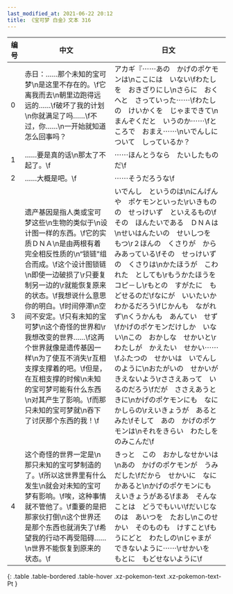 ```yaml
---
last_modified_at: 2021-06-22 20:12
title: 《宝可梦 白金》文本 316
---
```

| 编号 | 中文 | 日文 |
| ---- | ---- | ---- |
| 0 | 赤日：……那个未知的宝可梦\n是这里不存在的。\f它离我而去\n朝里边跑得远远的……\f破坏了我的计划\n你就满足了吗……\f不过，你……\n一开始就知道怎么回事吗？ | アカギ『⋯⋯あの　かげのポケモンは\nここには　いない\fわたしを　おきざりにし\nさらに　おくへと　さっていった⋯⋯\fわたしの　けいかくを　じゃまできて\nまんぞくだと　いうのか⋯⋯\fところで　おまえ⋯⋯\nいでんしに　ついて　しっているか？ |
| 1 | ……要是真的话\n那太了不起了。\f | ⋯⋯ほんとうなら　たいしたものだ\f |
| 2 | ……大概是吧。\f | ⋯⋯そうだろうな\f |
| 3 | 遗产基因是指人类或宝可梦这些\n生物的类似于\n设计图一样的东西。\f它的实质ＤＮＡ\n是由两根有着完全相反性质的\n“锁链”组合而成。\f这个设计图锁链\n即使一边破损了\r只要复制另一边的\r就能恢复原来的状态。\f我想说什么意思你的明白。\f时间停滞\n空间不安定。\f只有未知的宝可梦\n这个奇怪的世界和\r我想改变的世界……\f这两个世界就像是遗传基因一样\n为了使互不消失\r互相支撑支撑着的吧。\f但是，在互相支撑的时候\n未知的宝可梦可能有什么东西\n对其产生了影响。\f而那只未知的宝可梦就\n吞下了讨厌那个东西的我！\f | いでんし　というのは\nにんげんや　ポケモンといった\rいきものの　せっけいず　といえるもの\fその　ほんたいである　ＤＮＡは\nせいはんたいの　せいしつを　もつ\r２ほんの　くさりが　からみあっている\fその　せっけいずの　くさりは\nかたほうが　こわれた　としても\rもうかたほうを　コピ－し\rもとの　すがたに　もどせるのだ\fなにが　いいたいか　わかるだろう\fじかんも　ながれず\nくうかんも　あんてい　せず\fかげのポケモンだけしか　いない\nこの　おかしな　せかいと\rわたしが　かえたい　せかい⋯⋯\fふたつの　せかいは　いでんしのように\nおたがいの　せかいが　きえないよう\rささえあって　いるのだろう\fだが　ささえあうときに\nかげのポケモンにも　なにかしらの\rえいきょうが　あると　みた\fそして　あの　かげのポケモンは\nそれをきらい　わたしを　のみこんだ\f |
| 4 | 这个奇怪的世界一定是\n那只未知的宝可梦制造的了。\f所以这世界里有什么发生\n就会对未知的宝可梦有影响。\f唉，这种事情就不管他了。\f重要的是把那家伙打倒\n这个世界还是那个东西也就消失了\f希望我的行动不再受阻碍……\n世界不能恢复到原来的状态。\f | きっと　この　おかしなせかいは\nあの　かげのポケモンが　うみだした\fだから　せかいに　なにかあると\nかげのポケモンにも　えいきょうがある\fまあ　そんなことは　どうでもいい\fだいじなのは　あいつを　たおし\nこのせかい　そのものも　けすこと\fもうにどと　わたしの\nじゃまが　できないように⋯⋯\rせかいを　もとに　もどせないように\f |
{: .table .table-bordered .table-hover .xz-pokemon-text .xz-pokemon-text-Pt }